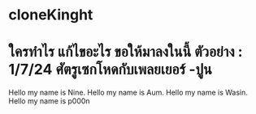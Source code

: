 # cloneKinght
# ใครทำไร แก้ไขอะไร ขอให้มาลงในนี้ ตัวอย่าง : 1/7/24 ศัตรูเซกโหดกับเพลยเยอร์ -ปูน

Hello my name is Nine.
Hello my name is Aum.
Hello my name is Wasin.
Hello my name is p000n
